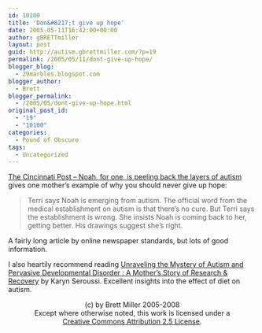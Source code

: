 ```yaml
---
id: 10100
title: 'Don&#8217;t give up hope'
date: 2005-05-11T16:42:00+00:00
author: gBRETTmiller
layout: post
guid: http://autism.gbrettmiller.com/?p=19
permalink: /2005/05/11/dont-give-up-hope/
blogger_blog:
  - 29marbles.blogspot.com
blogger_author:
  - Brett
blogger_permalink:
  - /2005/05/dont-give-up-hope.html
original_post_id:
  - "19"
  - "10100"
categories:
  - Pound of Obscure
tags:
  - Uncategorized
---
```

[The Cincinnati Post &#8211; Noah, for one, is peeling back the layers of autism](http://news.cincypost.com/apps/pbcs.dll/article?AID=/20050507/LIFE02/505070319/1007/LIFE) gives one mother&#8217;s example of why you should never give up hope: 

> Terri says Noah is emerging from autism. The official word from the medical establishment on autism is that there&#8217;s no cure. But Terri says the establishment is wrong. She insists Noah is coming back to her, getting better. His drawings suggest she&#8217;s right.

A fairly long article by online newspaper standards, but lots of good information. 

I also heartily recommend reading [Unraveling the Mystery of Autism and Pervasive Developmental Disorder : A Mother&#8217;s Story of Research & Recovery](http://www.amazon.com/exec/obidos/redirect?path=ASIN/0767907981&link_code=as2&camp=1789&tag=gbrettmiller-20&creative=9325) by Karyn Seroussi. Excellent insights into the effect of diet on autism.

<div class="blogger-post-footer">
  <p align="center">
    (c) by Brett Miller 2005-2008<br /> Except where otherwise noted, this work is licensed under a<br /> <a href="http://creativecommons.org/licenses/by/2.5/" rel="license">Creative Commons Attribution 2.5 License</a>.
  </p>
</div>